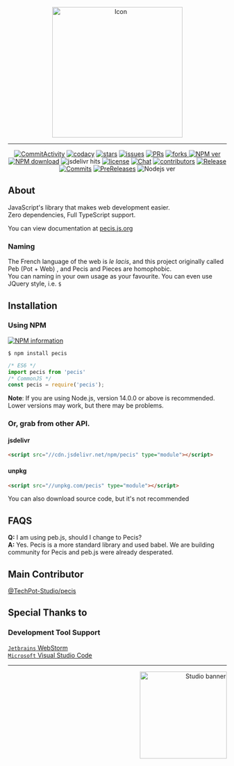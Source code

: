 <p align="center">
<img src="https://cdn.jsdelivr.net/gh/TechPot-Studio/Pecis/assets/Pecis.png" alt="Icon" 
width="300"/>
</p>

---

<p align="center">
  <a href="https://github.com/TechPot-Studio/Pecis/commits/master" title="Commit Activity"><img src="https://img.shields.io/github/commit-activity/m/TechPot-Studio/Pecis?logo=git&logoColor=white&style=flat-square"  alt="CommitActivity"/></a>
  <a href="https://www.codacy.com/gh/TechPot-Studio/Pecis/dashboard?utm_source=github.com&amp;utm_medium=referral&amp;utm_content=TechPot-Studio/Pecis&amp;utm_campaign=Badge_Grade" title="Codacy"><img src="https://img.shields.io/codacy/grade/3cf32c2b188944b7bd1359d4d5a4cc7d?logo=codacy&style=flat-square"  alt="codacy"/></a>
  <a href="//github.com/TechPot-Studio/Pecis/stargazers" title="Stars"><img src="https://img.shields.io/github/stars/TechPot-Studio/Pecis?logo=github&style=flat-square"  alt="stars"/></a>
  <a href="//github.com/TechPot-Studio/Pecis/issues" title="Issues"><img src="https://img.shields.io/github/issues/TechPot-Studio/Pecis?logo=github&style=flat-square"  alt="issues"/></a>
  <a href="//github.com/TechPot-Studio/Pecis/pulls" title="Pull Requests"><img src="https://img.shields.io/github/issues-pr/TechPot-Studio/Pecis?logo=github&style=flat-square" alt="PRs" /></a>
  <a href="//github.com/TechPot-Studio/Pecis/network/members" title="Forks"><img src="https://img.shields.io/github/forks/TechPot-Studio/Pecis?logo=github&style=flat-square" alt="forks"/> </a>
  <a href="https://www.npmjs.com/package/pecis" title="NPM Version"><img src="https://img.shields.io/npm/v/pecis?logo=npm&style=flat-square"  alt="NPM ver"/></a>
  <a href="https://www.npmjs.com/package/pecis" title="NPM Downloads"><img src="https://img.shields.io/npm/dw/pecis?logo=npm&style=flat-square"  alt="NPM download"/></a>
  <a title="jsdelivr hits"><img src="https://img.shields.io/jsdelivr/npm/hw/pecis?label=jsdelivr%20hits&logo=jsdelivr&logoColor=white&style=flat-square"  alt="jsdelivr hits"/></a>
  <a href="./LICENSE" title="License"><img src="https://img.shields.io/github/license/TechPot-Studio/Pecis?style=flat-square"  alt="license"/></a>
  <a href="https://discord.gg/EvsaWcB" title="Chat"><img src="https://img.shields.io/discord/711002879670091868?logo=discord&logoColor=fff&style=flat-square"  alt="Chat"/></a>
  <a href="" title="Contributors"><img src="https://img.shields.io/github/contributors-anon/TechPot-Studio/pecis?logo=github&style=flat-square" alt="contributors" /></a>
  <a href="//github.com/TechPot-Studio/Pecis/releases" title="Lastest Release"><img src="https://img.shields.io/github/v/release/TechPot-Studio/pecis?label=lastest%20release&style=flat-square"  alt="Release"/></a>
  <a href="//github.com/TechPot-Studio/Pecis/releases" title="Lastest Pre-Release"><img src="https://img.shields.io/github/v/release/TechPot-Studio/pecis?include_prereleases&label=lastest%20prerelease&style=flat-square" alt="Commits" /></a>
  <a href="//github.com/TechPot-Studio/Pecis/releases" title="Commits Since Latest Release"><img src="https://img.shields.io/github/commits-since/TechPot-Studio/Pecis/latest/master?include_prereleases&logo=github&style=flat-square"  alt="PreReleases"/></a>
  <a title="Node.js Version"><img src="https://img.shields.io/static/v1?label=Node.js%20version&message=12&color=informational&logo=node.js&style=flat-square&logoColor=white"  alt="Nodejs ver"/></a>
</p>

## About
JavaScript's library that makes web development easier.\
Zero dependencies, Full TypeScript support.

You can view documentation at [pecis.js.org](https://pecis.js.org)
### Naming
The French language of the web is *le lacis*, and this project originally called Peb (Pot + Web) , and Pecis and Pieces are homophobic.\
You can naming in your own usage as your favourite. You can even use JQuery style, i.e. `$`

## Installation
### Using **NPM**
[![NPM information](https://nodei.co/npm/pecis.png?compact=true)](https://www.npmjs.com/package/pecis)

```shell
$ npm install pecis
```
```javascript
/* ES6 */
import pecis from 'pecis'
/* CommonJS */
const pecis = require('pecis');
```
**Note**: If you are using Node.js, version 14.0.0 or above is recommended. Lower versions may work, but there may be problems.

### Or, grab from other API.
#### jsdelivr
```html
<script src="//cdn.jsdelivr.net/npm/pecis" type="module"></script>
```
#### unpkg
```html
<script src="//unpkg.com/pecis" type="module"></script>
```

You can also download source code, but it's not recommended

## FAQS
**Q:** I am using peb.js, should I change to Pecis?\
**A:** Yes. Pecis is a more standard library and used babel. We are building community for Pecis and peb.js were already desperated.

## Main Contributor
[@TechPot-Studio/pecis](https://github.com/orgs/TechPot-Studio/teams/pecis)

## Special Thanks to
### Development Tool Support
[`Jetbrains` WebStorm](https://www.jetbrains.com/webstorm/) \
[`Microsoft` Visual Studio Code](https://visualstudio.com)

---

<p align="right" title="Created by TechPot Studio OpenSource">
<img width="200" src="https://cdn.jsdelivr.net/gh/TechPot-Studio/Pecis/assets/studio_banner.png?random=4" alt="Studio banner" />
</p>
